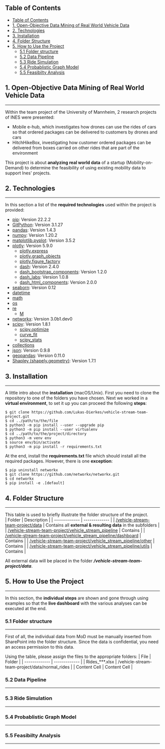 ## Table of Contents 
- [Table of Contents](#table-of-contents)
- [1. Open-Objective Data Mining of Real World Vehicle Data](#1-open-objective-data-mining-of-real-world-vehicle-data)
- [2. Technologies](#2-technologies)
- [3. Installation](#3-installation)
- [4. Folder Structure](#4-folder-structure)
- [5. How to Use the Project](#5-how-to-use-the-project)
  - [5.1 Folder structure](#51-folder-structure)
  - [5.2 Data Pipeline](#52-data-pipeline)
  - [5.3 Ride Simulation](#53-ride-simulation)
  - [5.4 Probablistic Graph Model](#54-probablistic-graph-model)
  - [5.5 Feasibilty Analysis](#55-feasibilty-analysis)

## 1. Open-Objective Data Mining of Real World Vehicle Data 
 
***
Within the team project of the University of Mannheim, 2 research projects of INES were presented:
- Mobile e-hub, which investigates how drones can use the rides of cars so that ordered packages can be delivered to customers by drones and cars
- HitchHikeBox, investigating how customer ordered packages can be delivered from boxes carried on other rides that are part of the environment

This project is about **analyzing real world data** of a startup (Mobility-on-Demand) to determine the feasibility of using existing mobility data to support Ines' projects. 

## 2. Technologies  
***
In this section a list of the **required technologies** used within the project is provided:
* [pip](https://pypi.org/project/pip/): Version 22.2.2
* [GitPython](https://git-scm.com): Version 3.1.27
* [pandas](https://pandas.pydata.org): Version 1.4.3
* [numpy](https://numpy.org): Version 1.20.2
* [matplotlib.pyplot](https://matplotlib.org/stable/api/_as_gen/matplotlib.pyplot.html): Version 3.5.2
* [plotly](https://plotly.com): Version 5.9.0
  * [plotly.express](https://plotly.com/python/plotly-express/)
  * [plotly.graph_objects](https://plotly.com/python/graph-objects/)
  * [plotly.figure_factory](https://plotly.com/python/figure-factory-subplots/)
  * [dash](https://dash.plotly.com/introduction): Version 2.4.0
  * [dash_bootstrap_components](https://pypi.org/project/dash-bootstrap-components/): Version 1.2.0
  * [dash_labs](https://pypi.org/project/dash-labs/): Version 1.0.8
  * [dash_html_components](https://dash.plotly.com/dash-html-components): Version 2.0.0
* [seaborn](https://seaborn.pydata.org): Version 0.12
* [datetime](https://docs.python.org/3/library/datetime.html)
* [math](https://docs.python.org/3/library/math.html)
* [os](https://docs.python.org/3/library/os.html)
* [re](https://docs.python.org/3/library/re.html)
  * [M](https://docs.python.org/3/library/re.html)
* [networkx](https://networkx.org): Version 3.0b1.dev0
* [scipy](https://scipy.org): Version 1.8.1
  * [scipy.optimize](https://docs.scipy.org/doc/scipy/reference/optimize.html)
  * [curve_fit](https://docs.scipy.org/doc/scipy/reference/generated/scipy.optimize.curve_fit.html)
  * [scipy_stats](https://docs.scipy.org/doc/scipy/reference/stats.html)
* [collections](https://docs.python.org/3/library/collections.html)
* [json](https://docs.python.org/3/library/json.html): Version 0.9.8
* [geopandas](https://geopandas.org/en/stable/): Version 0.11.0
* [Shapley (shapely.geometry)](https://shapely.readthedocs.io/en/stable/manual.html): Version 1.7.1

## 3. Installation 
***
A little intro about the **installation** (macOS/Unix). First you need to clone the repository to one of the folders you have chosen. Next we worked in a **virtual environment**, to set it up you can proceed the following **steps**:   
```
$ git clone https://github.com/Lukas-Dierkes/vehicle-stream-team-project.git
$ cd ../path/to/the/file
$ python3 -m pip install --user --upgrade pip
$ python3 -m pip install --user virtualenv
$ cd ../path/to/the/project/directory
$ python3 -m venv env
$ source env/bin/activate
$ python3 -m pip install -r requirements.txt
```

At the end, install the **requirements.txt** file which should install all the required packages. However, there is one **exception**:   
```
$ pip uninstall networkx
$ git clone https://github.com/networkx/networkx.git
$ cd networkx
$ pip install -e .[default]
```

## 4. Folder Structure 
***
This table is used to briefly illustrate the folder structure of the project.  
| Folder        | Description        |
| ------------- | ------------- |
| [/vehicle-stream-team-project/data](https://github.com/Lukas-Dierkes/vehicle-stream-team-project/tree/master/data) | Contains all **external & resulting data** in the subfolders |
| [/vehicle-stream-team-project/vehicle_stream_pipeline](https://github.com/Lukas-Dierkes/vehicle-stream-team-project/tree/master/vehicle_stream_pipeline)  | Contains   |
| [/vehicle-stream-team-project/vehicle_stream_pipeline/dashboard](https://github.com/Lukas-Dierkes/vehicle-stream-team-project/tree/master/vehicle_stream_pipeline/dashboard)  | Contains   |
| [/vehicle-stream-team-project/vehicle_stream_pipeline/other](https://github.com/Lukas-Dierkes/vehicle-stream-team-project/tree/master/vehicle_stream_pipeline/other)  | Contains   |
| [/vehicle-stream-team-project/vehicle_stream_pipeline/utils](https://github.com/Lukas-Dierkes/vehicle-stream-team-project/tree/master/vehicle_stream_pipeline/dashboard)  | Contains   |


All external data will be placed in the folder ***/vehicle-stream-team-project/data***.
## 5. How to Use the Project  
***
In this section, the **individual steps** are shown and gone through using examples so that the **live dashboard** with the various analyses can be executed at the end.

### 5.1 Folder structure
***
First of all, the individual data from MoD must be manually inserted from SharePoint into the folder structure. Since the data is confidential, you need an access permission to this data. 

Using the table, please assign the files to the appropriate folders:
| File          | Folder        |
| ------------- | ------------- |
| Rides_***.xlsx  | /vehicle-stream-team-project/data/normal_rides |
| Content Cell  | Content Cell  |

### 5.2 Data Pipeline  
***

### 5.3 Ride Simulation 
***

### 5.4 Probablistic Graph Model 
***

### 5.5 Feasibilty Analysis 
***


